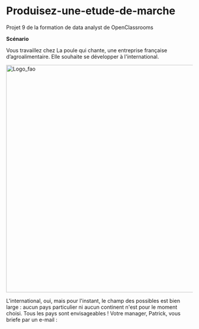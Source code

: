 # Produisez-une-etude-de-marche
Projet 9 de la formation de data analyst de OpenClassrooms

**Scénario**

Vous travaillez chez La poule qui chante, une entreprise française d’agroalimentaire. Elle souhaite se développer à l'international.

<img width="614" alt="Logo_fao" src=""> 

L'international, oui, mais pour l'instant, le champ des possibles est bien large : aucun pays particulier ni aucun continent n'est pour le moment choisi. Tous les pays sont envisageables !
Votre manager, Patrick, vous briefe par un e-mail :
